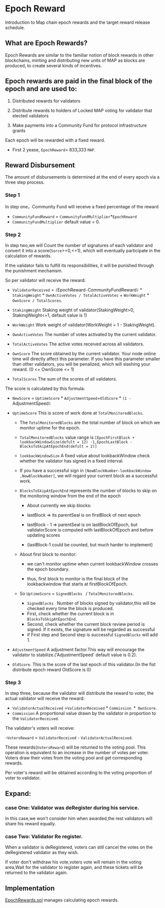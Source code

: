 # Epoch Reward

Introduction to Map chain epoch rewards and the target reward release schedule.

## What are Epoch Rewards?

Epoch Rewards are similar to the familiar notion of block rewards in other blockchains, minting and distributing new
units of MAP as blocks are produced, to create several kinds of incentives.

## Epoch rewards are paid in the final block of the epoch and are used to:

1. Distributed rewards for validators

2. Distribute rewards to holders of Locked MAP voting for validator that elected validators

3. Make payments into a Community Fund for protocol infrastructure grants

Each epoch will be rewarded with a fixed reward.

- First 2 yease, `EpochReward`= 833,333 `MAP`.


## Reward Disbursement

The amount of disbursements is determined at the end of every epoch via a three step process.

### Step 1

In step one，Community Fund will receive a fixed percentage of the reward

- `CommunityFundReward`  =  `CommunityFundMultiplier`*`EpochReward`
- `CommunityFundMultiplier` default value = 0.

### Step 2

In step two,we will Count the number of signatures of each validator and convert it into a score(`Sorce`>=0,<=1), which
will eventually participate in the calculation of rewards.

If the validator fails to fulfill its responsibilities, it will be punished through the punishment mechanism.

So per validator will receive the reward:

- `ValidatorReceived` = `(`EpochReward`-`CommunityFundReward`)` * `StakingWeight` * `OwnActiveVotes / TotalActiveVotes` + `WorkWeight` * `OwnScore / TotalScores`.
  
- `StakingWeight`   Staking weight of validator(StakingWeight>0, StakingWeight<=1, default value is 1)
  
- `WorkWeight`  Work weight of validator(WorkWeight = 1 - StakingWeight).

- `OwnActiveVotes` The number of votes activated by the current validator.

- `TotalActiveVotes` The active votes received across all validators.

- `OwnScore` The score obtained by the current validator. Your node online time will directly affect this parameter.
  If you have this parameter smaller than other validators, you will be penalized, which will slashing your reward. (0 <= OwnScore <= 1)

- `TotalScores` The sum of the scores of all validators.

The score is calculated by this formula:

- `NewScore` = `UptimeScore` \* `AdjustmentSpeed`+`OldScore` \* `(1 - `AdjustmentSpeed`)`
  
- `UptimeScore` This is score of work done at `TotalMonitoredBlocks`.

  - The `TotalMonitoredBlocks` are the total number of block on which we monitor uptime for the epoch.
  
  - `TotalMonitoredBlocks` value range is  `[EpochFirstBlock + lookbackWindowSize(defult = 12) -1,EpochLastBlock - BlocksToSkipAtEpochEnd(defult = 2)]`
  
  - `lookbackWindowSize` A fixed value about lookbackWindow check whether the validator has signed in a fixed interval.
  - If you have a successful sign in `[NowBlockNumber-lookbackWindow ,NowBlockNumber]`, we will regard your current block as a successful work.
  
  - `BlocksToSkipAtEpochEnd` represents the number of blocks to skip on the monitoring window from the end of the
    epoch

    - About currently we skip blocks:
  
    - lastBlock => its parentSeal is on firstBlock of next epoch
  
    - lastBlock - 1 => parentSeal is on lastBlockOfEpoch, but validatorScore is computed with lastBlockOfEpoch and
      before updating scores

    - (lastBlock-1 could be counted, but much harder to implement)
  
  - About first block to monitor:
  
    - we can't monitor uptime when current lookbackWindow crosses the epoch boundary.
  
    - thus, first block to monitor is the final block of the lookbackwindow that starts at firstBlockOfEpoch.
  
  - So `UptimeScore` = `SignedBlocks ` / `TotalMonitoredBlocks`.
  
    - `SignedBlocks ` Number of blocks signed by validator,this will be checked every time the block is produced.
    - First, check whether the current block is in `BlocksToSkipAtEpochEnd`.
    - Second, check whether the current block review period is signed. If it exists, the signature will be regarded
      as successful
    - if First step and Second step is successful `SignedBlocks` will add 1.
- `AdjustmentSpeed`  A adjustment factor.This way will encourage the validator to stabilize.('AdjustmentSpeed' default value is 0.2).
- `OldScore`. This is the score of the last epoch of this validator.(In the fist distribute epoch reward OldScore is 0)

### Step 3

In step three, because the validator will distribute the reward to voter, the actual validator will receive the reward:

- `ValidatorActualReceived` =`ValidatorReceived` * `Commission `*` OwnScore`.
- `Commission` A proportional value drawn by the validator in proportion to the `ValidatorReceived`.

The validator's voters will receive:

-`VotersReward` = `ValidatorReceived` - `ValidatorActualReceived`.

These rewards(`VotersReward`) will be returned to the voting pool. This operation is equivalent to an increase in the number of votes per voter. Voters draw their votes from the voting pool and get corresponding rewards.

Per voter's reward will be obtained according to the voting proportion of voter to validator.

## Expand:

### case One: Validator was deRegister during his service.

In this case,we won't consider him when awarded,the rest validators will share his reward equally.

### case Two: Validator Re register.

When a validator is deRegistered, voters can still cancel the votes on the deRegistered validator as they wish.

If voter don't withdraw his vote,voters vote will remain in the voting area,Wait for the validator to register again,
and these tickets will be returned to the validator again.

## Implementation

[EpochRewards.sol](https://github.com/mapprotocol/atlas-contracts/blob/main/contracts/governance/EpochRewards.sol) manages  calculating epoch rewards.